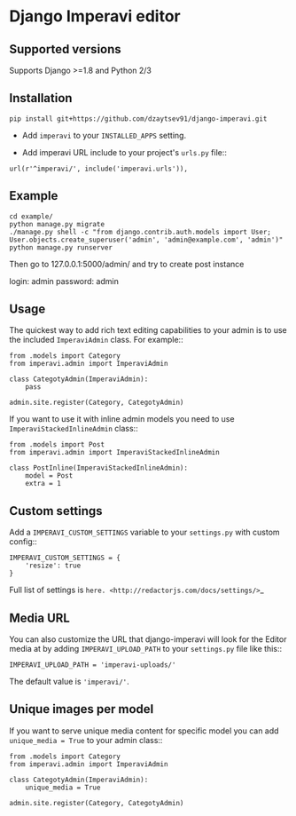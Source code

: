 Django Imperavi editor
======================
Supported versions
------------
Supports Django >=1.8 and Python 2/3

Installation
------------
```
pip install git+https://github.com/dzaytsev91/django-imperavi.git
```

* Add ``imperavi`` to your ``INSTALLED_APPS`` setting.

* Add imperavi URL include to your project's ``urls.py`` file::

```
url(r'^imperavi/', include('imperavi.urls')),
```

Example
-----
```
cd example/
python manage.py migrate
./manage.py shell -c "from django.contrib.auth.models import User; User.objects.create_superuser('admin', 'admin@example.com', 'admin')"
python manage.py runserver
```
Then go to 127.0.0.1:5000/admin/ and try to create post instance

login: admin
password: admin


Usage
-----

The quickest way to add rich text editing capabilities to your admin is to use the included ``ImperaviAdmin`` class. For example::

    from .models import Category
    from imperavi.admin import ImperaviAdmin

    class CategotyAdmin(ImperaviAdmin):
        pass

    admin.site.register(Category, CategotyAdmin)

If you want to use it with inline admin models you need to use ``ImperaviStackedInlineAdmin`` class::

    from .models import Post
    from imperavi.admin import ImperaviStackedInlineAdmin

    class PostInline(ImperaviStackedInlineAdmin):
        model = Post
        extra = 1

Custom settings
---------------

Add a ``IMPERAVI_CUSTOM_SETTINGS`` variable to your ``settings.py`` with custom config::

    IMPERAVI_CUSTOM_SETTINGS = {
        'resize': true
    }

Full list of settings is `here.
<http://redactorjs.com/docs/settings/>`_

Media URL
---------

You can also customize the URL that django-imperavi will look for the Editor media at by adding ``IMPERAVI_UPLOAD_PATH`` to your ``settings.py`` file like this::

    IMPERAVI_UPLOAD_PATH = 'imperavi-uploads/'

The default value is ``'imperavi/'``.


Unique images per model
-----------------------

If you want to serve unique media content for specific model you can add ``unique_media = True`` to your admin class::

    from .models import Category
    from imperavi.admin import ImperaviAdmin

    class CategotyAdmin(ImperaviAdmin):
        unique_media = True

    admin.site.register(Category, CategotyAdmin)
